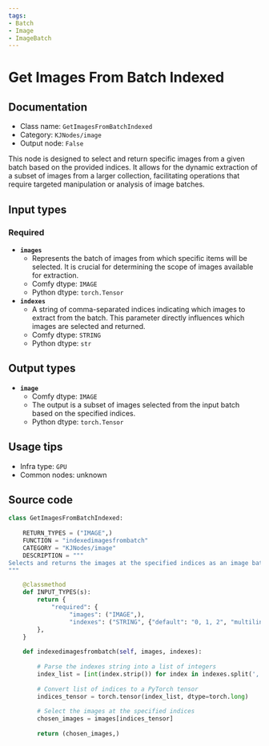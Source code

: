 ```yaml
---
tags:
- Batch
- Image
- ImageBatch
---
```


# Get Images From Batch Indexed
## Documentation
- Class name: `GetImagesFromBatchIndexed`
- Category: `KJNodes/image`
- Output node: `False`

This node is designed to select and return specific images from a given batch based on the provided indices. It allows for the dynamic extraction of a subset of images from a larger collection, facilitating operations that require targeted manipulation or analysis of image batches.
## Input types
### Required
- **`images`**
    - Represents the batch of images from which specific items will be selected. It is crucial for determining the scope of images available for extraction.
    - Comfy dtype: `IMAGE`
    - Python dtype: `torch.Tensor`
- **`indexes`**
    - A string of comma-separated indices indicating which images to extract from the batch. This parameter directly influences which images are selected and returned.
    - Comfy dtype: `STRING`
    - Python dtype: `str`
## Output types
- **`image`**
    - Comfy dtype: `IMAGE`
    - The output is a subset of images selected from the input batch based on the specified indices.
    - Python dtype: `torch.Tensor`
## Usage tips
- Infra type: `GPU`
- Common nodes: unknown


## Source code
```python
class GetImagesFromBatchIndexed:
    
    RETURN_TYPES = ("IMAGE",)
    FUNCTION = "indexedimagesfrombatch"
    CATEGORY = "KJNodes/image"
    DESCRIPTION = """
Selects and returns the images at the specified indices as an image batch.
"""

    @classmethod
    def INPUT_TYPES(s):
        return {
            "required": {
                 "images": ("IMAGE",),
                 "indexes": ("STRING", {"default": "0, 1, 2", "multiline": True}),
        },
    } 
    
    def indexedimagesfrombatch(self, images, indexes):
        
        # Parse the indexes string into a list of integers
        index_list = [int(index.strip()) for index in indexes.split(',')]
        
        # Convert list of indices to a PyTorch tensor
        indices_tensor = torch.tensor(index_list, dtype=torch.long)
        
        # Select the images at the specified indices
        chosen_images = images[indices_tensor]
        
        return (chosen_images,)

```

